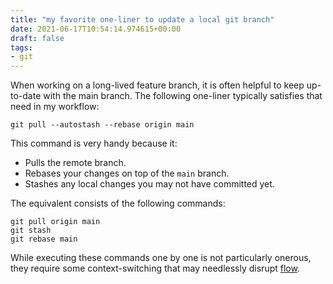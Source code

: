 ```yaml
---
title: "my favorite one-liner to update a local git branch"
date: 2021-06-17T10:54:14.974615+00:00
draft: false
tags:
- git
---
```


When working on a long-lived feature branch, it is often helpful to keep up-to-date with the main branch. The following one-liner typically satisfies that need in my workflow:

```shell
git pull --autostash --rebase origin main
```
This command is very handy because it:
* Pulls the remote branch.
* Rebases your changes on top of the `main` branch.
* Stashes any local changes you may not have committed yet.

The equivalent consists of the following commands:
```shell
git pull origin main
git stash
git rebase main
```

While executing these commands one by one is not particularly onerous, they require some context-switching that may needlessly disrupt [flow](https://en.wikipedia.org/wiki/Flow_(psychology)).